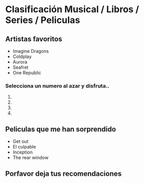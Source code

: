 # Clasificación Musical / Libros / Series / Peliculas

## Artistas favoritos 
- Imagine Dragons
- Coldplay
- Aurora
- Seafret
- One Republic

### Selecciona un numero al azar y disfruta..

1. [ ](https://youtu.be/WI0Ls4EC_E0?si=j8cZLtAla9Sc-B4w)
2. [ ](https://youtu.be/Y1YTg6SEed8?si=pdLXQhZ7u9T6dISF)
3. [ ](https://youtu.be/1Hqjaqi8xGs?si=gL48uVG9Hh83UGVj)
4. [ ](https://youtu.be/Y56lpXvXbs0?si=HWhbI_VZg-w9sVbB)

## Peliculas que me han sorprendido

- Get out
- El culpable
- Inception
- The rear window

## Porfavor deja tus recomendaciones

